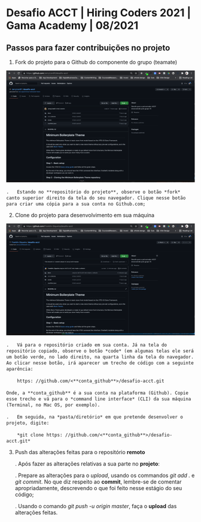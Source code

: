 # Desafio ACCT | Hiring Coders 2021 | Gama Academy | 08/2021

## Passos para fazer contribuições no projeto

1. Fork do projeto para o Github do componente do grupo (teamate)

![screenshot 01](img/screenshot_00.png)

    .   Estando no **repositório do projeto**, observe o botão *fork* canto superior direito da tela do seu navegador. Clique nesse botão para criar uma cópia para a sua conta no Github.com;

2. Clone do projeto para desenvolvimento em sua máquina

![screenshot 01](img/screenshot_01.png)

    .   Vá para o repositório criado em sua conta. Já na tela do repositório copiado, observe o botão *code* (em algumas telas ele será um botão verde, no lado direito, na quarta linha da tela do navegador. Ao clicar nesse botão, irá aparecer um trecho de código com a seguinte aparência:

        https: //github.com/<**conta_github**>/desafio-acct.git

    Onde, a **conta_github** é a sua conta na plataforma (Github). Copie esse trecho e vá para o *command line interface* (CLI) da sua máquina (Terminal, no Mac OS, por exemplo).

    .   Em seguida, na *pasta/diretório* em que pretende desenvolver o projeto, digite:
    
        *git clone https: //github.com/<**conta_github**>/desafio-acct.git*

3. Push das alterações feitas para o repositório **remoto**

    .   Após fazer as alterações relativas a sua parte no **projeto**:

    .   Prepare as alterações para o *upload*, usando os commandos *git add .* e *git commit*. No que diz respeito ao **commit**, lembre-se de comentar apropriadamente, descrevendo o que foi feito nesse estágio do seu código;

    . Usando o comando *git push -u origin master*, faça o **upload** das alterações feitas.